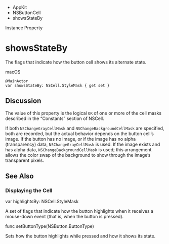 

- AppKit
- NSButtonCell
-  showsStateBy 

Instance Property

# showsStateBy

The flags that indicate how the button cell shows its alternate state.

macOS

``` source
@MainActor
var showsStateBy: NSCell.StyleMask { get set }
```

## Discussion

The value of this property is the logical `OR` of one or more of the cell masks described in the “Constants” section of NSCell.

If both `NSChangeGrayCellMask` and `NSChangeBackgroundCellMask` are specified, both are recorded, but the actual behavior depends on the button cell’s image. If the button has no image, or if the image has no alpha (transparency) data, `NSChangeGrayCellMask` is used. If the image exists and has alpha data, `NSChangeBackgroundCellMask` is used; this arrangement allows the color swap of the background to show through the image’s transparent pixels.

## See Also

### Displaying the Cell

var highlightsBy: NSCell.StyleMask

A set of flags that indicate how the button highlights when it receives a mouse-down event (that is, when the button is pressed).

func setButtonType(NSButton.ButtonType)

Sets how the button highlights while pressed and how it shows its state.

